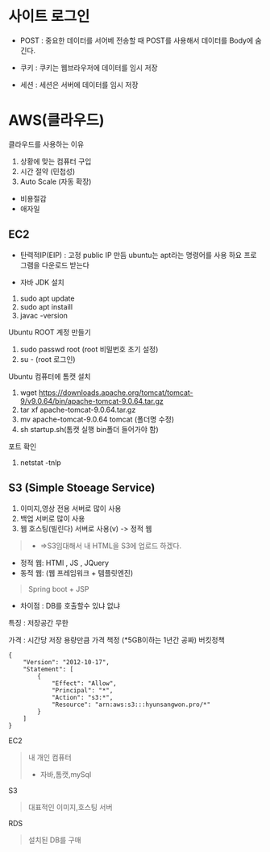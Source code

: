 # 사이트 로그인
+ POST : 중요한 데이터를 서어베 전송할 때 POST를 사용해서 데이터를 Body에 숨긴다.

+ 쿠키 : 쿠키는 웹브라우저에 데이터를 임시 저장

+ 세션 : 세션은 서버에 데이터를 임시 저장

# AWS(클라우드)
클라우드를 사용하는 이유
1. 상황에 맞는 컴퓨터 구입
2. 시간 절약 (민첩성)
3. Auto Scale (자동 확장)

+ 비용절감
+ 애자일

## EC2
+ 탄력적IP(EIP) : 고정 public IP 만듬
ubuntu는 apt라는 명령어를 사용 하요 프로그램을 다운로드 받는다

* 자바 JDK 설치
1. sudo apt update
2. sudo apt instaill
3. javac -version

Ubuntu ROOT 계정 만들기
1. sudo passwd root (root 비밀번호 초기 설정)
2. su - (root 로그인)

Ubuntu 컴퓨터에 톰캣 설치
1. wget https://downloads.apache.org/tomcat/tomcat-9/v9.0.64/bin/apache-tomcat-9.0.64.tar.gz
2. tar xf apache-tomcat-9.0.64.tar.gz
3. mv apache-tomcat-9.0.64 tomcat (폴더명 수정)
4. sh startup.sh(톰캣 실행 bin폴더 들어가야 함)

포트 확인
1. netstat -tnlp

## S3 (Simple Stoeage Service)
1. 이미지,영상 전용 서버로 많이 사용
2. 백업 서버로 많이 사용
3. 웹 호스팅(빌린다) 서버로 사용(v) -> 정적 웹 
>+ =>S3임대해서 내 HTML을 S3에 업로드 하겠다.

- 정적 웹: HTMl , JS , JQuery
- 동적 웹: (웹 프레임워크 + 템플릿엔진)
> Spring boot + JSP
+ 차이점 : DB를 호출할수 있냐 없냐

특징 : 저장공간 무한

가격 : 시간당 저장 용량만큼 가격 책정 (*5GB이하는 1년간 공짜)
버킷정책
~~~
{
    "Version": "2012-10-17",
    "Statement": [
        {
            "Effect": "Allow",
            "Principal": "*",
            "Action": "s3:*",
            "Resource": "arn:aws:s3:::hyunsangwon.pro/*"
        }
    ]
}
~~~

EC2
> 내 개인 컴퓨터
>+ 자바,톰캣,mySql

S3
>대표적인 이미지,호스팅 서버

RDS
>설치된 DB를 구매